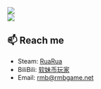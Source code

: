 ![](https://github-readme-stats.vercel.app/api?username=rmbadmin&show_icons=true&count_private=true&title_color=fff&text_color=fff&icon_color=fff&bg_color=30,c94b4b,4b134f)  
[![](https://github-readme-stats.vercel.app/api/pin/?username=BeyondDimension&repo=SteamTools&&layout=compact&title_color=fff&text_color=fff&icon_color=fff&bg_color=30,c94b4b,4b134f)](https://github.com/rmbadmin/SteamTools)

<!-- ## 😀 About Me -->

## 📫 Reach me
- Steam: [RuaRua](https://steamcommunity.com/profiles/76561198289531723)
- BiliBili: [软妹币玩家](https://space.bilibili.com/797215)
- Email: [rmb@rmbgame.net](mailto:rmb@rmbgame.net)
